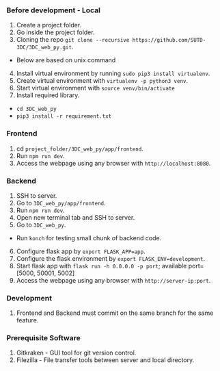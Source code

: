 ### Before development - Local
1. Create a project folder.
2. Go inside the project folder.
3. Cloning the repo `git clone --recursive https://github.com/SUTD-3DC/3DC_web_py.git`.
* Below are based on unix command
4. Install virtual environment by running `sudo pip3 install virtualenv`.
5. Create virtual environment with `virtualenv -p python3 venv`.
6. Start virtual environment with `source venv/bin/activate`
7. Install required library.
  * `cd 3DC_web_py`
  * `pip3 install -r requirement.txt`
  
### Frontend
1. cd `project_folder/3DC_web_py/app/frontend`.
2. Run `npm run dev`.
3. Access the webpage using any browser with `http://localhost:8080`.

### Backend
1. SSH to server.
2. Go to `3DC_web_py/app/frontend`.
3. Run `npm run dev`.
4. Open new terminal tab and SSH to server.
5. Go to `3DC_web_py`.
* Run `konch` for testing small chunk of backend code.
6. Configure flask app by `export FLASK_APP=app`.
7. Configure the flask environment by `export FLASK_ENV=development`.
8. Start flask app with `flask run -h 0.0.0.0 -p port`; available port=[5000, 50001, 5002]
9. Access the webpage using any browser with `http://server-ip:port`.

### Development
1. Frontend and Backend must commit on the same branch for the same feature.

### Prerequisite Software 
1. Gitkraken - GUI tool for git version control.
2. Filezilla - File transfer tools between server and local directory.
